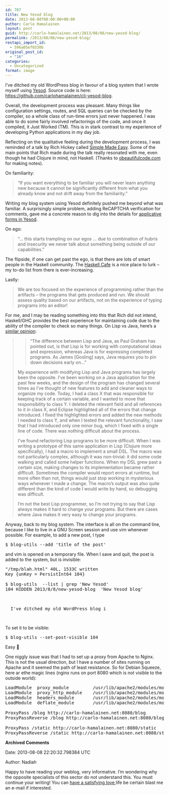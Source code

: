 ```yaml
---
id: 707
title: New Yesod blog
date: 2013-08-08T00:00:00+00:00
author: Carlo Hamalainen
layout: post
guid: http://carlo-hamalainen.net/2013/08/08/new-yesod-blog/
permalink: /2013/08/08/new-yesod-blog/
restapi_import_id:
  - 596a05ef0330b
original_post_id:
  - "16"
categories:
  - Uncategorized
format: image
---
```

I&#8217;ve ditched my old WordPress blog in favour of a blog system that I wrote myself using [Yesod](http://www.yesodweb.com/). Source code is here: <https://github.com/carlohamalainen/cli-yesod-blog>. 

Overall, the development process was pleasant. Many things like configuration settings, routes, and SQL queries can be checked by the compiler, so a whole class of run-time errors just never happened. I was able to do some fairly involved refactorings of the code, and once it compiled, it Just Worked (TM). This is in stark contrast to my experience of developing Python applications in my day job. 

Reflecting on the qualitative feeling during the development process, I was reminded of a talk by Rich Hickey called [Simple Made Easy](http://www.infoq.com/presentations/Simple-Made-Easy). Some of the main points that Rich made during the talk really resonated with me, even though he had Clojure in mind, not Haskell. (Thanks to [obeautifulcode.com](http://obeautifulcode.com/Craftsmanship/Simple-Software-A-Tutorial/) for making notes). 

On familiarity: 

> &#8220;If you want everything to be familiar you will never learn anything new because it cannot be significantly different from what you already know and not drift away from the familiarity.&#8221; 

Writing my blog system using Yesod definitely pushed me beyond what was familiar. A surprisingly simple problem, adding ReCAPTCHA verification for comments, gave me a concrete reason to dig into the details for [applicative forms in Yesod](/blog/2013/7/24/note-on-applicative-forms-in-yesod). 

On ego: 

> &#8220;&#8230; this starts trampling on our egos &#8230; due to combination of hubris and insecurity we never talk about something being outside of our capabilities.&#8221; 

The flipside, if one can get past the ego, is that there are lots of smart people in the Haskell community. The [Haskell Cafe](http://www.haskell.org/mailman/listinfo/haskell-cafe) is a nice place to lurk &#8211; my to-do list from there is ever-increasing. 

Lastly: 

> We are too focused on the experience of programming rather than the artifacts &#8211; the programs that gets produced and run. We should assess quality based on our artifacts, not on the experience of typing programs into an editor! 

For me, and I may be reading something into this that Rich did not intend, Haskell/GHC provides the best experience for maintaining code due to the ability of the compiler to check so many things. On Lisp vs Java, here&#8217;s a [similar opinion](https://news.ycombinator.com/item?id=6100017):

> > &#8220;The difference between Lisp and Java, as Paul Graham has pointed out, is that Lisp is for working with computational ideas and expression, whereas Java is for expressing completed programs. As James [Gosling] says, Java requires you to pin down decisions early on&#8230;&#8221; 
> 
> 
> 
> My experience with modifying Lisp and Java programs has largely been the opposite. I&#8217;ve been working on a Java application for the past few weeks, and the design of the program has changed several times as I&#8217;ve thought of new features to add and cleaner ways to organize my code. Today, I had a class X that was responsible for keeping track of a certain variable, and I wanted to move that responsibility to class Y. I deleted the relevant field and all references to it in class X, and Eclipse highlighted all of the errors that change introduced. I fixed the highlighted errors and added the new methods I needed to class Y, and when I tested the relevant functionality, I saw that I had introduced only one minor bug, which I fixed with a single line of code. There was nothing difficult about the process. 
> 
> 
> 
> I&#8217;ve found refactoring Lisp programs to be more difficult. When I was writing a prototype of this same application in Lisp (Clojure more specifically), I had a macro to implement a small DSL. The macro was not particularly complex, although it was non-trivial: it did some code walking and called some helper functions. When my DSL grew past a certain size, making changes to its implementation became rather difficult. Sometimes the compiler would report errors at runtime, but more often than not, things would just stop working in mysterious ways whenever I made a change. The macro&#8217;s output was also quite different than the kind of code I would write by hand, so debugging was difficult. 
> 
> 
> 
> I&#8217;m not the best Lisp programmer, so I&#8217;m not trying to say that Lisp always makes it hard to change your programs. But there are cases where Java makes it very easy to change your programs. 

Anyway, back to my blog system. The interface is all on the command line, because I like to live in a GNU Screen session and use vim whenever possible. For example, to add a new post, I type 

<pre>$ blog-utils --add 'title of the post'
</pre>

and vim is opened on a temporary file. When I save and quit, the post is added to the system, but is invisible: 

<pre>"/tmp/blah.html" 40L, 1533C written
Key {unKey = PersistInt64 104}

$ blog-utils  --list | grep 'New Yesod'
104 HIDDEN 2013/8/8/new-yesod-blog  'New Yesod blog' 

<p>
  I've ditched my old WordPress blog i
  </pre>
  
  
  <p>
    To set it to be visible: 
  </p>
  
  
  <pre>
$ blog-utils --set-post-visible 104
</pre>
  
  
  <p>
    Easy 🙂 
  </p>
  
  
  <p>
    One niggly issue was that I had to set up a proxy from Apache to Nginx. This is not the usual direction, but I have a number of sites running on Apache and it seemed the path of least resistance. So for Debian Squeeze, here ar ethe magic lines (nginx runs on port 8080 which is not visible to the outside world): 
  </p>
  
  
  <pre>
LoadModule  proxy_module         /usr/lib/apache2/modules/mod_proxy.so
LoadModule  proxy_http_module    /usr/lib/apache2/modules/mod_proxy_http.so
LoadModule  headers_module       /usr/lib/apache2/modules/mod_headers.so
LoadModule  deflate_module       /usr/lib/apache2/modules/mod_deflate.so

ProxyPass /blog http://carlo-hamalainen.net:8080/blog
ProxyPassReverse /blog http://carlo-hamalainen.net:8080/blog

ProxyPass /static http://carlo-hamalainen.net:8080/static
ProxyPassReverse /static http://carlo-hamalainen.net:8080/static
</pre>
  
  
  <p>
    <b>Archived Comments</b>
  </p>
  
  
  <p>
    Date: 2013-08-08 22:20:32.798384 UTC
  </p>
  
  
  <p>
    Author: Nadiah
  </p>
  
  
  <p>
    Happy to have reading your weblog, very informative. I’m wondering why the opposite specialists of this sector do not understand this. You must continue your writing! You can <a href="http://bestpen1senlargement.com.au/">have a satisfying love </a>life be certain blast me an e-mail if interested.
  </p>